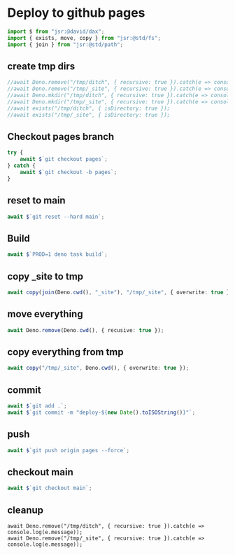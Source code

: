 # Deploy to github pages

```ts
import $ from "jsr:@david/dax";
import { exists, move, copy } from "jsr:@std/fs";
import { join } from "jsr:@std/path";
```

## create tmp dirs
```ts
//await Deno.remove("/tmp/ditch", { recursive: true }).catch(e => console.log(e.message));
//await Deno.remove("/tmp/_site", { recursive: true }).catch(e => console.log(e.message));
//await Deno.mkdir("/tmp/ditch", { recursive: true }).catch(e => console.log(e.message));
//await Deno.mkdir("/tmp/_site", { recursive: true }).catch(e => console.log(e.message));
//await exists("/tmp/ditch", { isDirectory: true });
//await exists("/tmp/_site", { isDirectory: true });
```

## Checkout pages branch
```ts
try {
    await $`git checkout pages`;
} catch {
    await $`git checkout -b pages`;
}
```

## reset to main
```ts
await $`git reset --hard main`;
```

## Build
```ts
await $`PROD=1 deno task build`;
```

## copy _site to tmp
```ts
await copy(join(Deno.cwd(), "_site"), "/tmp/_site", { overwrite: true });
```

## move everything
```ts
await Deno.remove(Deno.cwd(), { recusive: true });
```

## copy everything from tmp
```ts
await copy("/tmp/_site", Deno.cwd(), { overwrite: true });
```

## commit
```ts
await $`git add .`;
await $`git commit -m "deploy-${new Date().toISOString()}"`;
```

## push
```ts
await $`git push origin pages --force`;
```

## checkout main
```ts
await $`git checkout main`;
```

## cleanup
```
await Deno.remove("/tmp/ditch", { recursive: true }).catch(e => console.log(e.message));
await Deno.remove("/tmp/_site", { recursive: true }).catch(e => console.log(e.message));
```

